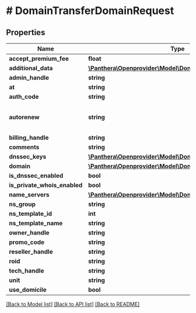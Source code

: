 # # DomainTransferDomainRequest

## Properties

Name | Type | Description | Notes
------------ | ------------- | ------------- | -------------
**accept_premium_fee** | **float** |  | [optional]
**additional_data** | [**\Panthera\Openprovider\Model\DomainTransferAdditionalData**](DomainTransferAdditionalData.md) |  | [optional]
**admin_handle** | **string** |  | [optional]
**at** | **string** |  | [optional]
**auth_code** | **string** |  | [optional]
**autorenew** | **string** |  | [optional] [default to 'default']
**billing_handle** | **string** |  | [optional]
**comments** | **string** |  | [optional]
**dnssec_keys** | [**\Panthera\Openprovider\Model\DomainDnssecKey[]**](DomainDnssecKey.md) |  | [optional]
**domain** | [**\Panthera\Openprovider\Model\DomainDomain**](DomainDomain.md) |  | [optional]
**is_dnssec_enabled** | **bool** |  | [optional]
**is_private_whois_enabled** | **bool** |  | [optional]
**name_servers** | [**\Panthera\Openprovider\Model\DomainNameserver[]**](DomainNameserver.md) |  | [optional]
**ns_group** | **string** |  | [optional]
**ns_template_id** | **int** |  | [optional]
**ns_template_name** | **string** |  | [optional]
**owner_handle** | **string** |  | [optional]
**promo_code** | **string** |  | [optional]
**reseller_handle** | **string** |  | [optional]
**roid** | **string** |  | [optional]
**tech_handle** | **string** |  | [optional]
**unit** | **string** |  | [optional]
**use_domicile** | **bool** |  | [optional]

[[Back to Model list]](../../README.md#models) [[Back to API list]](../../README.md#endpoints) [[Back to README]](../../README.md)
